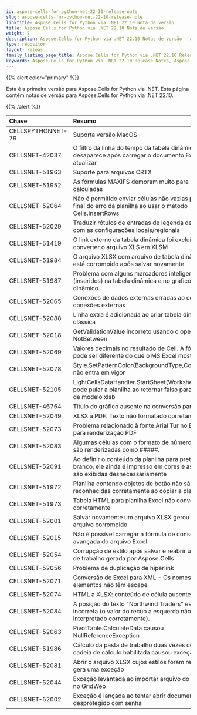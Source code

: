 ```yaml
---
id: aspose-cells-for-python-net-22-10-release-note
slug: aspose-cells-for-python-net-22-10-release-note
linktitle: Aspose.Cells for Python via .NET 22.10 Nota de versão
title: Aspose.Cells for Python via .NET 22.10 Nota de versão
weight: 7
description: Aspose.Cells for Python via .NET 22.10 Notas de versão – as últimas melhorias, novos recursos e correções
type: repositor
layout: releas
family_listing_page_title: Aspose.Cells for Python via .NET 22.10 Release Note
keywords: Aspose.Cells for Python via .NET 22.10 Release Notes, Aspose.Cells for Python via .NET 22.10 updates and fixe
---
```

{{% alert color="primary" %}} 

Esta é a primeira versão para Aspose.Cells for Python via .NET.
Esta página contém notas de versão para Aspose.Cells for Python via .NET 22.10.

{{% /alert %}} 

|**Chave**|**Resumo**|**Categoria**|
| :- | :- | :- |
|CELLSPYTHONNET-79|Suporta versão MacOS|
|CELLSNET-42037|O filtro da linha do tempo da tabela dinâmica desaparece após carregar o documento Excel e atualizar|
|CELLSNET-51963|Suporte para arquivos CRTX|
|CELLSNET-51952|As fórmulas MAXIFS demoram muito para serem calculadas|
|CELLSNET-52064|Não é permitido enviar células não vazias para o final do erro da planilha ao usar o método Cells.InsertRows|
|CELLSNET-52029|Traduzir rótulos de entradas de legenda de acordo com as configurações locais/regionais|
|CELLSNET-51419|O link externo da tabela dinâmica foi excluído ao converter o arquivo XLS em XLSM|
|CELLSNET-51984|O arquivo XLSX com arquivo de tabela dinâmica está corrompido após salvar novamente|
|CELLSNET-51987|Problema com alguns marcadores inteligentes (inseridos) na tabela dinâmica e no gráfico dinâmico|
|CELLSNET-52065|Conexões de dados externas erradas ao converter conexões externas|
|CELLSNET-52088| Linha extra é adicionada ao criar tabela dinâmica clássica|
|CELLSNET-52018| GetValidationValue incorreto usando o operador NotBetween|
|CELLSNET-52069|Valores decimais no resultado de Cell. A fórmula pode ser diferente do que o MS Excel mostra|
|CELLSNET-52078|Style.SetPatternColor(BackgroundType,Color,Color) não entra em vigor|
|CELLSNET-52105|LightCellsDataHandler.StartSheet(Worksheet) não pode pular a planilha ao retornar falso para arquivo de modelo xlsb|
|CELLSNET-46764|Título do gráfico ausente na conversão para PDF|
|CELLSNET-52049|XLSX a PDF: Texto não formatado corretamente|
|CELLSNET-52073|Problema relacionado à fonte Arial Tur no Excel para renderização PDF|
|CELLSNET-52083|Algumas células com o formato de número contábil são renderizadas como #####.|
|CELLSNET-52091|Ao definir o conteúdo da planilha para preto e branco, ele ainda é impresso em cores e as bordas são exibidas desnecessariamente|
|CELLSNET-51972|Planilha contendo objetos de botão não são reconhecidas corretamente ao copiar a planilha|
|CELLSNET-51973| Tabela HTML para planilha Excel não convertida corretamente|
|CELLSNET-52001|Salvar novamente um arquivo XLSX gerou um arquivo corrompido|
|CELLSNET-52015|Não é possível carregar a fórmula de consulta avançada do arquivo Excel|
|CELLSNET-52054| Corrupção de estilo após salvar e reabrir uma pasta de trabalho gerada por Aspose.Cells|
|CELLSNET-52056| Problema de duplicação de hiperlink|
|CELLSNET-52071| Conversão de Excel para XML - Os nomes dos elementos não têm escape|
|CELLSNET-52074|HTML a XLSX: conteúdo de célula ausente|
|CELLSNET-52084|A posição do texto "Northwind Traders" está incorreta (o valor do recuo à esquerda não é interpretado corretamente).|
|CELLSNET-52063|PivotTable.CalculateData causou NullReferenceException|
|CELLSNET-51986|Cálculo da pasta de trabalho duas vezes com cadeia de cálculo habilitada causou exceção|
|CELLSNET-52081|Abrir o arquivo XLSX cujos estilos foram removidos gera uma exceção|
|CELLSNET-52044|Exceção levantada ao importar arquivo do cliente no GridWeb|
|CELLSNET-52002|Exceção é lançada ao tentar abrir documento desprotegido com senha|
